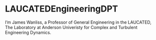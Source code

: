 # LAUCATEDEngineeringDPT
I’m James Wanliss, a Professor of General Engineering in the LAUCATED, The Laboratory at Anderson Univeristy for Complex and Turbulent Engineering Dynamics.
